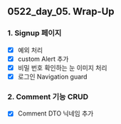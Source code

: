 ## 0522_day_05. Wrap-Up

### 1. Signup 페이지

- [x] 예외 처리
- [x] custom Alert 추가
- [x] 비밀 번호 확인하는 눈 이미지 처리
- [x] 로그인 Navigation guard

### 2. Comment 기능 CRUD

- [x] Comment DTO 닉네임 추가
